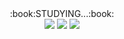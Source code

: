 
<div align="center">
  :book:STUDYING...:book:
</div>
<div align="center">
  <img src="https://img.shields.io/badge/Typescript-3178C6?style=for-the-badge&logo=TypeScript&logoColor=white">  <img src="https://img.shields.io/badge/Javascript-F7DF1E?style=for-the-badge&logo=JavaScript&logoColor=white">  <img src="https://img.shields.io/badge/Visual Studio Code-007ACC?style=for-the-badge&logo=Visual Studio Code&logoColor=white">
</div>
